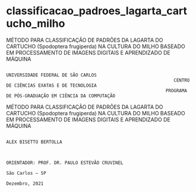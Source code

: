 # classificacao_padroes_lagarta_cartucho_milho
MÉTODO PARA CLASSIFICAÇÃO DE PADRÕES DA LAGARTA DO CARTUCHO (Spodoptera frugiperda) NA CULTURA DO MILHO BASEADO EM PROCESSAMENTO DE IMAGENS DIGITAIS E APRENDIZADO DE MÁQUINA
                        
                                                                        UNIVERSIDADE FEDERAL DE SÃO CARLOS
                                                                   CENTRO DE CIÊNCIAS EXATAS E DE TECNOLOGIA
                                                                PROGRAMA DE PÓS-GRADUAÇÃO EM CIÊNCIA DA COMPUTAÇÃO



MÉTODO PARA CLASSIFICAÇÃO DE PADRÕES DA LAGARTA DO CARTUCHO (Spodoptera frugiperda) NA CULTURA DO MILHO BASEADO EM PROCESSAMENTO DE IMAGENS DIGITAIS E APRENDIZADO DE MÁQUINA

                                                                              ALEX BISETTO BERTOLLA

          
                                                                   ORIENTADOR: PROF. DR. PAULO ESTEVÃO CRUVINEL
                                                                                São Carlos – SP
                                                                                 Dezembro, 2021
